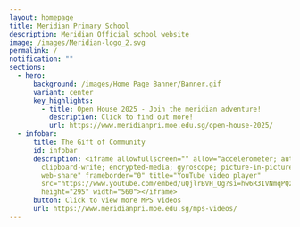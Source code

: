 ```yaml
---
layout: homepage
title: Meridian Primary School
description: Meridian Official school website
image: /images/Meridian-logo_2.svg
permalink: /
notification: ""
sections:
  - hero:
      background: /images/Home Page Banner/Banner.gif
      variant: center
      key_highlights:
        - title: Open House 2025 - Join the meridian adventure!
          description: Click to find out more!
          url: https://www.meridianpri.moe.edu.sg/open-house-2025/
  - infobar:
      title: The Gift of Community
      id: infobar
      description: <iframe allowfullscreen="" allow="accelerometer; autoplay;
        clipboard-write; encrypted-media; gyroscope; picture-in-picture;
        web-share" frameborder="0" title="YouTube video player"
        src="https://www.youtube.com/embed/uQjlrBVH_Og?si=hw6R3IVNmqPQzUvS"
        height="295" width="560"></iframe>
      button: Click to view more MPS videos
      url: https://www.meridianpri.moe.edu.sg/mps-videos/
---
```

